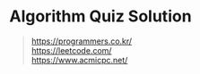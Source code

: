 Algorithm Quiz Solution
==
>https://programmers.co.kr/   
>https://leetcode.com/   
>https://www.acmicpc.net/